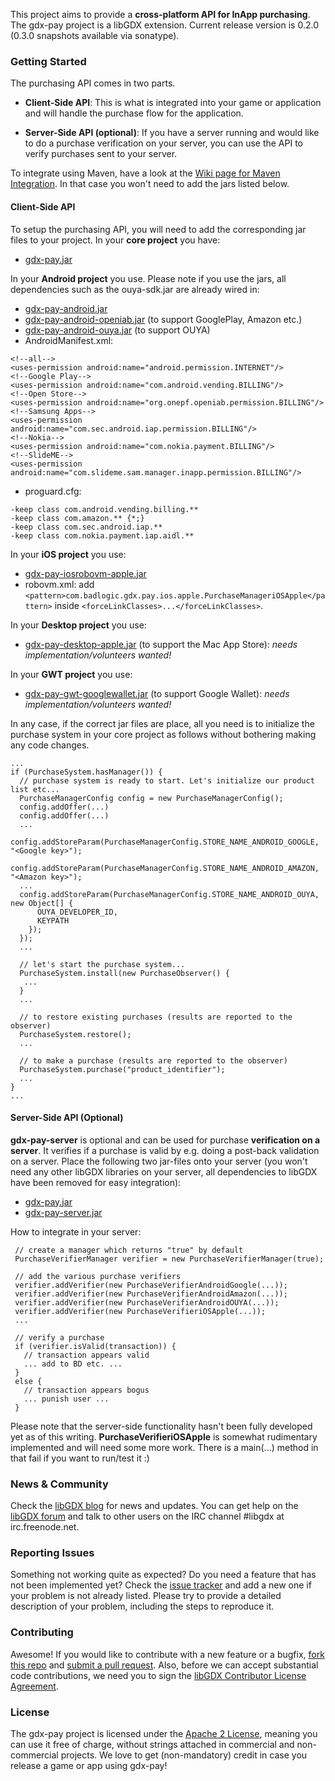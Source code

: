 This project aims to provide a **cross-platform API for InApp purchasing**.
The gdx-pay project is a libGDX extension. Current release version is 0.2.0 (0.3.0 snapshots available
via sonatype).

### Getting Started

The purchasing API comes in two parts.

* **Client-Side API**: This is what is integrated into your game or application and will handle the
purchase flow for the application.

* **Server-Side API (optional)**: If you have a server running and would like to do a purchase verification
on your server, you can use the API to verify purchases sent to your server. 

To integrate using Maven, have a look at the [Wiki page for Maven Integration](https://github.com/libgdx/gdx-pay/wiki/Maven-Integration). In
that case you won't need to add the jars listed below.

#### Client-Side API

To setup the purchasing API, you will need to add the corresponding jar files to your project. In 
your **core project** you have:
* [gdx-pay.jar](https://oss.sonatype.org/content/repositories/releases/com/badlogicgames/gdxpay/gdx-pay/0.2.0/gdx-pay-0.2.0-library.jar)

In your **Android project** you use. Please note if you use the jars, all dependencies such as the ouya-sdk.jar are already wired in:
* [gdx-pay-android.jar](https://oss.sonatype.org/content/repositories/releases/com/badlogicgames/gdxpay/gdx-pay-android/0.2.0/gdx-pay-android-0.2.0-library.jar)
* [gdx-pay-android-openiab.jar](https://oss.sonatype.org/content/repositories/releases/com/badlogicgames/gdxpay/gdx-pay-android-openiab/0.2.0/gdx-pay-android-openiab-0.2.0-library.jar) (to support GooglePlay, Amazon etc.)
* [gdx-pay-android-ouya.jar](https://oss.sonatype.org/content/repositories/releases/com/badlogicgames/gdxpay/gdx-pay-android-ouya/0.2.0/gdx-pay-android-ouya-0.2.0-library.jar) (to support OUYA)
* AndroidManifest.xml: 
```
<!--all-->
<uses-permission android:name="android.permission.INTERNET"/>
<!--Google Play-->
<uses-permission android:name="com.android.vending.BILLING"/>
<!--Open Store-->
<uses-permission android:name="org.onepf.openiab.permission.BILLING"/>
<!--Samsung Apps-->
<uses-permission android:name="com.sec.android.iap.permission.BILLING"/>
<!--Nokia-->
<uses-permission android:name="com.nokia.payment.BILLING"/>
<!--SlideME-->
<uses-permission android:name="com.slideme.sam.manager.inapp.permission.BILLING"/>
```
* proguard.cfg:
```
-keep class com.android.vending.billing.**
-keep class com.amazon.** {*;}
-keep class com.sec.android.iap.**
-keep class com.nokia.payment.iap.aidl.**
```

In your **iOS project** you use:
* [gdx-pay-iosrobovm-apple.jar](https://oss.sonatype.org/content/repositories/releases/com/badlogicgames/gdxpay/gdx-pay-iosrobovm-apple/0.2.0/gdx-pay-iosrobovm-apple-0.2.0-library.jar)
* robovm.xml: add `<pattern>com.badlogic.gdx.pay.ios.apple.PurchaseManageriOSApple</pattern>` inside `<forceLinkClasses>...</forceLinkClasses>`.

In your **Desktop project** you use:
* [gdx-pay-desktop-apple.jar](https://oss.sonatype.org/content/repositories/releases/com/badlogicgames/gdxpay/gdx-pay-desktop-apple/0.2.0/gdx-pay-desktop-apple-0.2.0-library.jar) (to support the Mac App Store): *needs implementation/volunteers wanted!*

In your **GWT project** you use:
* [gdx-pay-gwt-googlewallet.jar](https://oss.sonatype.org/content/repositories/releases/com/badlogicgames/gdxpay/gdx-pay-gwt-googlewallet/0.2.0/gdx-pay-gwt-googlewallet-0.2.0-library.jar) (to support Google Wallet): *needs implementation/volunteers wanted!*

In any case, if the correct jar files are place, all you need is to initialize the purchase system in your 
core project as follows without bothering making any code changes. 


```
...
if (PurchaseSystem.hasManager()) {
  // purchase system is ready to start. Let's initialize our product list etc...
  PurchaseManagerConfig config = new PurchaseManagerConfig();
  config.addOffer(...)
  config.addOffer(...)
  ...
  config.addStoreParam(PurchaseManagerConfig.STORE_NAME_ANDROID_GOOGLE, "<Google key>");
  config.addStoreParam(PurchaseManagerConfig.STORE_NAME_ANDROID_AMAZON, "<Amazon key>");
  ...
  config.addStoreParam(PurchaseManagerConfig.STORE_NAME_ANDROID_OUYA, new Object[] { 
      OUYA_DEVELOPER_ID, 
      KEYPATH 
    });
  });
  ...

  // let's start the purchase system...
  PurchaseSystem.install(new PurchaseObserver() {         
   ...
  }
  ...
 
  // to restore existing purchases (results are reported to the observer)
  PurchaseSystem.restore();
  ...
 
  // to make a purchase (results are reported to the observer)
  PurchaseSystem.purchase("product_identifier"); 
  ...
}
...
```

#### Server-Side API (Optional)

**gdx-pay-server** is optional and can be used for purchase **verification on a server**. It verifies if a 
purchase is valid by e.g. doing a post-back validation on a server. 
Place the following two jar-files onto your server (you won't need any other libGDX 
libraries on your server, all dependencies to libGDX have been removed for easy integration): 

* [gdx-pay.jar](https://oss.sonatype.org/content/repositories/releases/com/badlogicgames/gdxpay/gdx-pay/0.2.0/gdx-pay-0.2.0-library.jar) 
* [gdx-pay-server.jar](https://oss.sonatype.org/content/repositories/releases/com/badlogicgames/gdxpay/gdx-pay-server/0.2.0/gdx-pay-server-0.2.0-library.jar) 

How to integrate in your server: 
```
 // create a manager which returns "true" by default  
 PurchaseVerifierManager verifier = new PurchaseVerifierManager(true);
 
 // add the various purchase verifiers
 verifier.addVerifier(new PurchaseVerifierAndroidGoogle(...));
 verifier.addVerifier(new PurchaseVerifierAndroidAmazon(...));
 verifier.addVerifier(new PurchaseVerifierAndroidOUYA(...));
 verifier.addVerifier(new PurchaseVerifieriOSApple(...));
 ...
 
 // verify a purchase
 if (verifier.isValid(transaction)) {
   // transaction appears valid
   ... add to BD etc. ...
 }
 else {
   // transaction appears bogus
   ... punish user ...
 }
 ```
 
Please note that the server-side functionality hasn't been fully developed yet as of this writing. 
**PurchaseVerifieriOSApple** is somewhat rudimentary implemented and will need some more work. There is a main(...) 
method in that fail if you want to run/test it :)


### News & Community

Check the [libGDX blog](http://www.badlogicgames.com/) for news and updates.
You can get help on the [libGDX forum](http://www.badlogicgames.com/forum/) and talk to other users on the IRC channel #libgdx at irc.freenode.net.

### Reporting Issues

Something not working quite as expected? Do you need a feature that has not been implemented yet? Check the [issue tracker](https://github.com/libgdx/gdx-pay/issues) and add a new one if your problem is not already listed. Please try to provide a detailed description of your problem, including the steps to reproduce it.

### Contributing

Awesome! If you would like to contribute with a new feature or a bugfix, [fork this repo](https://help.github.com/articles/fork-a-repo) and [submit a pull request](https://help.github.com/articles/using-pull-requests).
Also, before we can accept substantial code contributions, we need you to sign the [libGDX Contributor License Agreement](https://github.com/libgdx/libgdx/wiki/Contributing#contributor-license-agreement).

### License

The gdx-pay project is licensed under the [Apache 2 License](https://github.com/libgdx/gdx-pay/blob/master/LICENSE), meaning you can use it free of charge, without strings attached in commercial and non-commercial projects. We love to get (non-mandatory) credit in case you release a game or app using gdx-pay!

